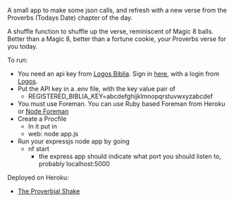 A small app to make some json calls, and refresh with a new verse from the Proverbs (Todays Date) chapter of the day. 

A shuffle function to shuffle up the verse, reminiscent of Magic 8 balls.  Better than a Magic 8, better than a fortune cookie, your Proverbs verse for you today.

To run:
- You need an api key from [Logos Biblia](http://api.biblia.com/docs/). Sign in [here](http://api.biblia.com/v1/RegisteredApplications), with a login from [Logos](https://www.logos.com/).
- Put the API key in a .env file, with the key value pair of 
  - REGISTERED_BIBLIA_KEY=abcdefghijklmnopqrstuvwxyzabcdef
- You must use Foreman.  You can use Ruby based Foreman from Heroku or [Node Foreman](https://github.com/strongloop/node-foreman)
- Create a Procfile
  - In  it put in
  - web: node app.js
- Run your expressjs node app by going 
  - nf start
    - the express app should indicate what port you should listen to, probably localhost:5000

Deployed on Heroku:
- [The Proverbial Shake](http://proverbialshake.herokuapp.com/)
